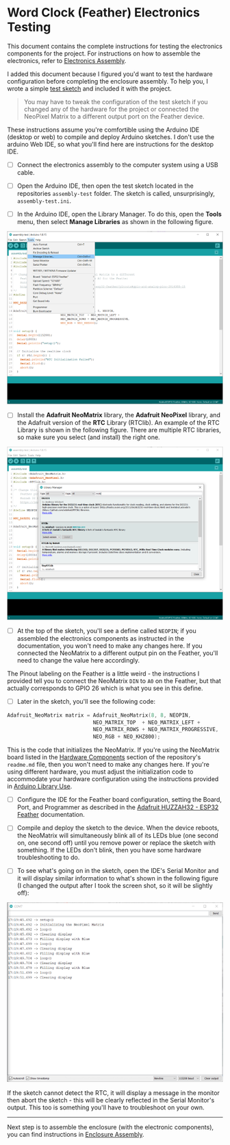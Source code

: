 # Word Clock (Feather) Electronics Testing

This document contains the complete instructions for testing the electronics components for the project. For instructions on how to assemble the electronics, refer to [Electronics Assembly](electronics-assembly.md).

I added this document because I figured you'd want to test the hardware configuration before completing the enclosure assembly. To help you, I wrote a simple [test sketch](https://github.com/johnwargo/world-clock-neomatrix-8x8-wifi/tree/main/assembly-test) and included it with the project.

> You may have to tweak the configuration of the test sketch if you changed any of the hardware for the project or connected the NeoPixel Matrix to a different output port on the Feather device.

These instructions assume you're comfortible using the Arduino IDE (desktop or web) to compile and deploy Arduino sketches. I don't use the arduino Web IDE, so what you'll find here are instructions for the desktop IDE.

- [ ] Connect the electronics assembly to the computer system using a USB cable.

- [ ] Open the Arduino IDE, then open the test sketch located in the repositories `assembly-test` folder. The sketch is called, unsurprisingly, `assembly-test.ini`.

- [ ] In the Arduino IDE, open the Library Manager. To do this, open the **Tools** menu, then select **Manage Libraries** as shown in the following figure.

![Arduino IDE Tools Menu](images/arduino-ide-01.png)

- [ ] Install the **Adafruit NeoMatrix** library, the **Adafruit NeoPixel** library, and the Adafruit version of the **RTC** Library (RTClib). An example of the RTC Library is shown in the following figure. There are multiple RTC libraries, so make sure you select (and install) the right one.

![Arduino IDE Library Manager](images/arduino-ide-02.png)

- [ ] At the top of the sketch, you'll see a define called `NEOPIN`; if you assembled the electronics components as instructed in the documentation, you won't need to make any changes here. If you connected the NeoMatrix to a different output pin on the Feather, you'll need to change the value here accordingly. 

The Pinout labeling on the Feather is a little weird - the instructions I provided tell you to connect the NeoMatrix `DIN` to `A0` on the Feather, but that actually corresponds to GPIO 26 which is what you see in this define.

- [ ] Later in the sketch, you'll see the following code:

```c
Adafruit_NeoMatrix matrix = Adafruit_NeoMatrix(8, 8, NEOPIN,
                            NEO_MATRIX_TOP  + NEO_MATRIX_LEFT +
                            NEO_MATRIX_ROWS + NEO_MATRIX_PROGRESSIVE,
                            NEO_RGB + NEO_KHZ800);

```

This is the code that initializes the NeoMatrix. If you're using the NeoMatrix board listed in the [Hardware Components](https://github.com/johnwargo/world-clock-neomatrix-8x8-wifi#hardware-components) section of the repository's `readme.md` file, then you won't need to make any changes here. If you're using different hardware, you must adjust the initialization code to accommodate your hardware configuration using the instructions provided in [Arduino Library Use](https://learn.adafruit.com/adafruit-neopixel-uberguide/arduino-library-use).

- [ ] Configure the IDE for the Feather board configuration, setting the Board, Port, and Programmer as described in the [Adafruit HUZZAH32 - ESP32 Feather](https://learn.adafruit.com/adafruit-huzzah32-esp32-feather) documentation. 

- [ ] Compile and deploy the sketch to the device. When the device reboots, the NeoMatrix will simultaneously blink all of its LEDs blue (one second on, one second off) until you remove power or replace the sketch with something. If the LEDs don't blink, then you have some hardware troubleshooting to do.

- [ ] To see what's going on in the sketch, open the IDE's Serial Monitor and it will display similar information to what's shown in the following figure (I changed the output after I took the screen shot, so it will be slightly off):

![Arduino IDE Serial Monitor](images/serial-monitor.png)

If the sketch cannot detect the RTC, it will display a message in the monitor then abort the sketch - this will be clearly reflected in the Serial Monitor's output. This too is something you'll have to troubleshoot on your own.

---

Next step is to assemble the enclosure (with the electronic components), you can find instructions in [Enclosure Assembly](enclosure-assembly.md).
